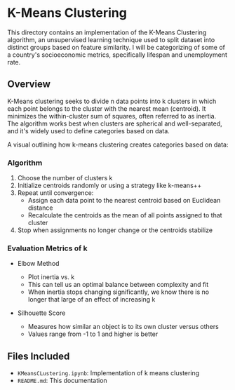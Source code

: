 # K-Means Clustering

This directory contains an implementation of the K-Means Clustering algorithm, an unsupervised learning technique used to split dataset into distinct groups based on feature similarity. I will be categorizing of some of a country's socioeconomic metrics, specifically lifespan and unemployment rate.

## Overview

K-Means clustering seeks to divide n data points into k clusters in which each point belongs to the cluster with the nearest mean (centroid). It minimizes the within-cluster sum of squares, often referred to as inertia. The algorithm works best when clusters are spherical and well-separated, and it's widely used to define categories based on data.

A visual outlining how k-means clustering creates categories based on data:



### Algorithm

1. Choose the number of clusters k
2. Initialize centroids randomly or using a strategy like k-means++
3. Repeat until convergence:
    - Assign each data point to the nearest centroid based on Euclidean distance
    - Recalculate the centroids as the mean of all points assigned to that cluster
4. Stop when assignments no longer change or the centroids stabilize

### Evaluation Metrics of k

- Elbow Method
    - Plot inertia vs. k
    - This can tell us an optimal balance between complexity and fit
    - When inertia stops changing significantly, we know there is no longer that large of an effect of increasing k

- Silhouette Score
    - Measures how similar an object is to its own cluster versus others
    - Values range from -1 to 1 and higher is better

## Files Included

- `KMeansCLustering.ipynb`: Implementation of k means clustering
- `README.md`: This documentation